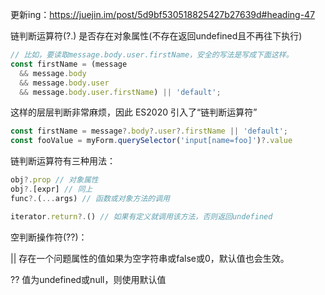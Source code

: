 更新ing：https://juejin.im/post/5d9bf530518825427b27639d#heading-47


链判断运算符(?.)
是否存在对象属性(不存在返回undefined且不再往下执行)

```javascript
// 比如，要读取message.body.user.firstName，安全的写法是写成下面这样。
const firstName = (message
  && message.body
  && message.body.user
  && message.body.user.firstName) || 'default';
```


这样的层层判断非常麻烦，因此 ES2020 引入了“链判断运算符”

```javascript
const firstName = message?.body?.user?.firstName || 'default';
const fooValue = myForm.querySelector('input[name=foo]')?.value
```

链判断运算符有三种用法：

```javascript
obj?.prop // 对象属性
obj?.[expr] // 同上
func?.(...args) // 函数或对象方法的调用

iterator.return?.() // 如果有定义就调用该方法，否则返回undefined
```

空判断操作符(??)：

|| 存在一个问题属性的值如果为空字符串或false或0，默认值也会生效。

?? 值为undefined或null，则使用默认值
